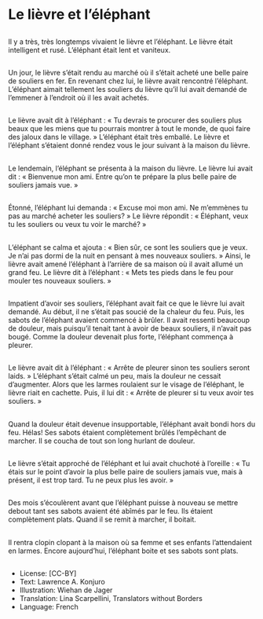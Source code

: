 # Le lièvre et l’éléphant

##
Il y a très, très longtemps
vivaient le lièvre et l’éléphant.
Le lièvre était intelligent et
rusé.
L’éléphant était lent et
vaniteux.

##
Un jour, le lièvre s’était rendu
au marché où il s’était acheté
une belle paire de souliers en
fer.
En revenant chez lui, le lièvre
avait rencontré l’éléphant.
L’éléphant aimait tellement les
souliers du lièvre qu’il lui avait
demandé de l’emmener à
l’endroit où il les avait achetés.

##
Le lièvre avait dit à l’éléphant :
« Tu devrais te procurer des
souliers plus beaux que les
miens que tu pourrais montrer à
tout le monde, de quoi faire des
jaloux dans le village. »
L’éléphant était très emballé.
Le lièvre et l’éléphant s’étaient
donné rendez vous le jour
suivant à la maison du lièvre.

##
Le lendemain, l’éléphant se
présenta à la maison du lièvre.
Le lièvre lui avait dit : «
Bienvenue mon ami. Entre
qu’on te prépare la plus belle
paire de souliers jamais vue. »

##
Étonné, l’éléphant lui demanda
: « Excuse moi mon ami. Ne
m’emmènes tu pas au marché
acheter les souliers? »
Le lièvre répondit : « Éléphant,
veux tu les souliers ou veux tu
voir le marché? »

##
L’éléphant se calma et ajouta :
« Bien sûr, ce sont les souliers
que je veux. Je n’ai pas dormi
de la nuit en pensant à mes
nouveaux souliers. »
Ainsi, le lièvre avait amené
l’éléphant à l’arrière de sa
maison où il avait allumé un
grand feu.
Le lièvre dit à l’éléphant : «
Mets tes pieds dans le feu pour
mouler tes nouveaux souliers. »

##
Impatient d’avoir ses souliers, l’éléphant avait
fait ce que le lièvre lui avait demandé.
Au début, il ne s’était pas soucié de la chaleur
du feu. Puis, les sabots de l’éléphant avaient
commencé à brûler. Il avait ressenti beaucoup
de douleur, mais puisqu’il tenait tant à avoir de
beaux souliers, il n’avait pas bougé.
Comme la douleur devenait plus forte,
l’éléphant commença à pleurer.

##
Le lièvre avait dit à l’éléphant :
« Arrête de pleurer sinon tes
souliers seront laids. »
L’éléphant s’était calmé un peu,
mais la douleur ne cessait
d’augmenter.
Alors que les larmes roulaient
sur le visage de l’éléphant, le
lièvre riait en cachette. Puis, il
lui dit : « Arrête de pleurer si tu
veux avoir tes souliers. »

##
Quand la douleur était devenue
insupportable, l’éléphant avait
bondi hors du feu. Hélas! Ses
sabots étaient complètement
brûlés l’empêchant de marcher.
Il se coucha de tout son long
hurlant de douleur.

##
Le lièvre s’était approché de
l’éléphant et lui avait chuchoté
à l’oreille : « Tu étais sur le
point d’avoir la plus belle paire
de souliers jamais vue, mais à
présent, il est trop tard. Tu ne
peux plus les avoir. »

##
Des mois s’écoulèrent avant
que l’éléphant puisse à
nouveau se mettre debout tant
ses sabots avaient été abîmés
par le feu.
Ils étaient complètement plats.
Quand il se remit à marcher, il
boitait.

##
Il rentra clopin clopant à la
maison où sa femme et ses
enfants l’attendaient en larmes.
Encore aujourd’hui, l’éléphant
boite et ses sabots sont plats.

##
* License: [CC-BY]
* Text: Lawrence A. Konjuro
* Illustration: Wiehan de Jager
* Translation: Lina Scarpellini, Translators without Borders
* Language: French
